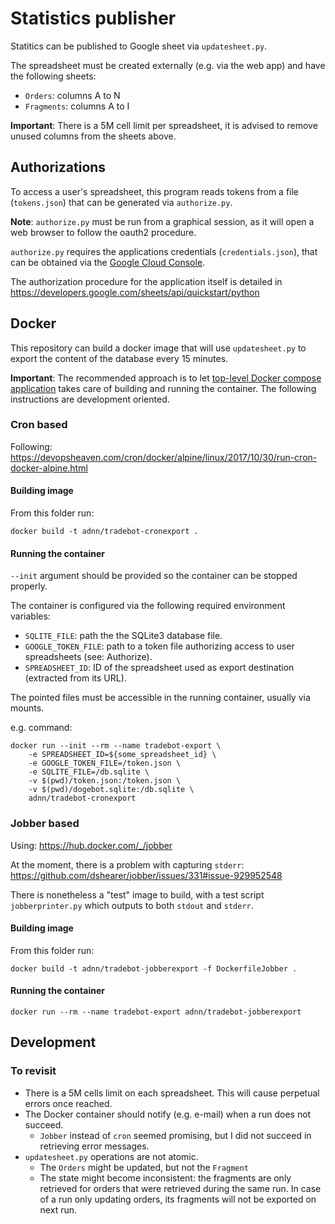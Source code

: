 # Statistics publisher

Statitics can be published to Google sheet via `updatesheet.py`.

The spreadsheet must be created externally (e.g. via the web app) and have the following sheets:
* `Orders`: columns A to N
* `Fragments`: columns A to I

**Important**: There is a 5M cell limit per spreadsheet, it is advised to remove unused columns
from the sheets above.

## Authorizations

To access a user's spreadsheet, this program reads tokens from a file (`tokens.json`)
that can be generated via `authorize.py`.

**Note**: `authorize.py` must be run from a graphical session, as it will open a web browser
to follow the oauth2 procedure.

`authorize.py` requires the applications credentials (`credentials.json`),
that can be obtained via the [Google Cloud Console](https://console.cloud.google.com/).

The authorization procedure for the application itself is detailed in
https://developers.google.com/sheets/api/quickstart/python


## Docker

This repository can build a docker image that will use `updatesheet.py`
to export the content of the database every 15 minutes.

**Important**: The recommended approach is to let [top-level Docker compose application](../README.md##Docker)
takes care of building and running the container.
The following instructions are development oriented.

### Cron based

Following: https://devopsheaven.com/cron/docker/alpine/linux/2017/10/30/run-cron-docker-alpine.html

#### Building image

From this folder run:

    docker build -t adnn/tradebot-cronexport .

#### Running the container

`--init` argument should be provided so the container can be stopped properly.

The container is configured via the following required environment variables:

* `SQLITE_FILE`: path the the SQLite3 database file.
* `GOOGLE_TOKEN_FILE`: path to a token file authorizing access to user spreadsheets (see: Authorize).
* `SPREADSHEET_ID`: ID of the spreadsheet used as export destination (extracted from its URL).

The pointed files must be accessible in the running container, usually via mounts.

e.g. command:

    docker run --init --rm --name tradebot-export \
        -e SPREADSHEET_ID=${some_spreadsheet_id} \
        -e GOOGLE_TOKEN_FILE=/token.json \
        -e SQLITE_FILE=/db.sqlite \
        -v $(pwd)/token.json:/token.json \
        -v $(pwd)/dogebot.sqlite:/db.sqlite \
        adnn/tradebot-cronexport

### Jobber based

Using: https://hub.docker.com/_/jobber

At the moment, there is a problem with capturing `stderr`:
https://github.com/dshearer/jobber/issues/331#issue-929952548

There is nonetheless a "test" image to build, with a test script `jobberprinter.py`
which outputs to both `stdout` and `stderr`.

#### Building image

From this folder run:

    docker build -t adnn/tradebot-jobberexport -f DockerfileJobber .

#### Running the container

    docker run --rm --name tradebot-export adnn/tradebot-jobberexport

## Development

### To revisit

* There is a 5M cells limit on each spreadsheet. This will cause perpetual errors once reached.
* The Docker container should notify (e.g. e-mail) when a run does not succeed.
  * `Jobber` instead of `cron` seemed promising, but I did not succeed in retrieving error messages.
* `updatesheet.py` operations are not atomic.
  * The `Orders` might be updated, but not the `Fragment`
  * The state might become inconsistent: the fragments are only retrieved for orders that were retrieved
    during the same run.
    In case of a run only updating orders, its fragments will not be exported on next run.

